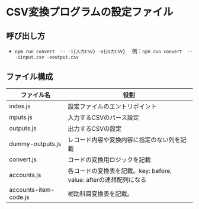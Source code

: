 # CSV変換プログラムの設定ファイル
## 呼び出し方
- `npm run convert  -- -i{入力CSV} -o{出力CSV}` 　例：`npm run convert  -- -iinput.csv -ooutput.csv`

## ファイル構成
|  ファイル名  |  役割  |
|----|----|
|index.js|設定ファイルのエントリポイント|
|inputs.js|入力するCSVのパース設定|
|outputs.js|出力するCSVの設定|
|dummy-outputs.js|レコード内容や変換内容に指定のない列を記載|
|convert.js|コードの変換用ロジックを記載|
|accounts.js|各コードの変換表を記載。key: before, value: afterの連想配列になる|
|accounts-item-code.js|補助科目変換表を記載。|

